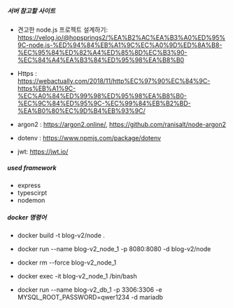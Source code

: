 ##### 서버 참고할 사이트
- 견고한 node.js 프로젝트 설계하기: https://velog.io/@hopsprings2/%EA%B2%AC%EA%B3%A0%ED%95%9C-node.js-%ED%94%84%EB%A1%9C%EC%A0%9D%ED%8A%B8-%EC%95%84%ED%82%A4%ED%85%8D%EC%B3%90-%EC%84%A4%EA%B3%84%ED%95%98%EA%B8%B0

- Https : https://webactually.com/2018/11/http%EC%97%90%EC%84%9C-https%EB%A1%9C-%EC%A0%84%ED%99%98%ED%95%98%EA%B8%B0-%EC%9C%84%ED%95%9C-%EC%99%84%EB%B2%BD-%EA%B0%80%EC%9D%B4%EB%93%9C/

- argon2 : https://argon2.online/, https://github.com/ranisalt/node-argon2
- dotenv : https://www.npmjs.com/package/dotenv
- jwt: https://jwt.io/



##### used framework
- express
- typescirpt
- nodemon

##### docker 명령어
- docker build -t blog-v2/node .
- docker run --name blog-v2_node_1 -p 8080:8080 -d blog-v2/node
- docker rm --force blog-v2_node_1
- docker exec -it blog-v2_node_1 /bin/bash


- docker run --name blog-v2_db_1 -p 3306:3306 -e MYSQL_ROOT_PASSWORD=qwer1234 -d mariadb
